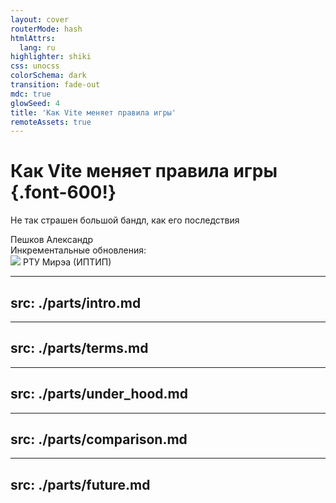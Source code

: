 ```yaml
---
layout: cover
routerMode: hash
htmlAttrs:
  lang: ru
highlighter: shiki
css: unocss
colorSchema: dark
transition: fade-out
mdc: true
glowSeed: 4
title: 'Как Vite меняет правила игры'
remoteAssets: true
---
```


# Как Vite меняет правила игры {.font-600!}

<p text-2xl mt--1 op50>Не так страшен большой бандл, как его последствия</p>

<div abs-br mx-10 my-6 flex="~ col" text-sm text-right> 
  <div text-sm opacity-60>Пешков Александр</div>
  Инкрементальные обновления:
  <div flex="~ items-center" gap-2>
    <img w-4 h-4 src="https://avatars.githubusercontent.com/u/142091957?s=200&v=4" />
    <span text-xs opacity-50 pt-1>РТУ Мирэа (ИПТИП)</span>
  </div>
</div>

---
src: ./parts/intro.md
---

---
src: ./parts/terms.md
---

---
src: ./parts/under_hood.md
---

---
src: ./parts/comparison.md
---

---
src: ./parts/future.md
---
